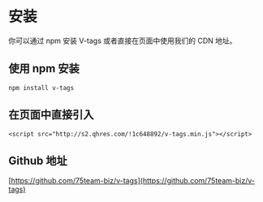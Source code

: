 # 安装

你可以通过 npm 安装 V-tags 或者直接在页面中使用我们的 CDN 地址。

## 使用 npm 安装

```markup
npm install v-tags
```

## 在页面中直接引入

```markup
<script src="http://s2.qhres.com/!1c648892/v-tags.min.js"></script>
```

## Github 地址

[https://github.com/75team-biz/v-tags](https://github.com/75team-biz/v-tags)

